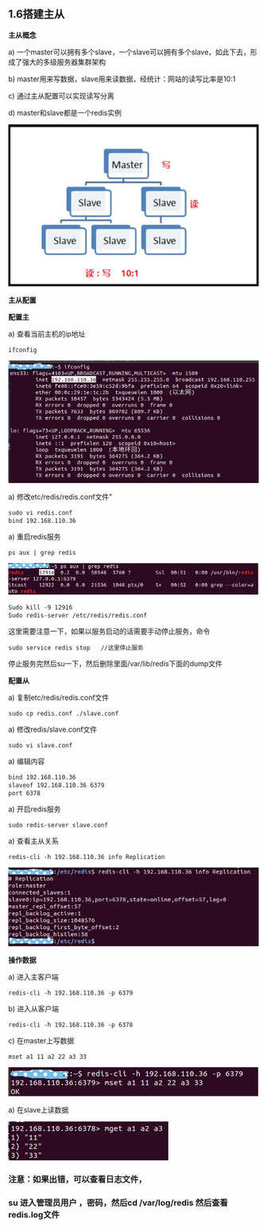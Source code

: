 ## **1.6搭建主从**

**主从概念**

a) 一个master可以拥有多个slave，一个slave可以拥有多个slave，如此下去，形成了强⼤的多级服务器集群架构

b) master用来写数据，slave用来读数据，经统计：网站的读写比率是10:1

c) 通过主从配置可以实现读写分离

d) master和slave都是一个redis实例

![](img/1.png)

**主从配置**

**配置主**

a) 查看当前主机的ip地址

```
ifconfig
```

![](img/2.png)

a) 修改etc/redis/redis.conf文件"

```
sudo vi redis.conf
bind 192.168.110.36
```

a) 重启redis服务

```
ps aux | grep redis
```

![](img/3.png)

```
Sudo kill -9 12916
Sudo redis-server /etc/redis/redis.conf
```

这里需要注意一下，如果以服务启动的话需要手动停止服务，命令

```
sudo service redis stop   //这里停止服务
```

停止服务完然后su一下，然后删除里面/var/lib/redis下面的dump文件

**配置从**

a) 复制etc/redis/redis.conf文件

```
sudo cp redis.conf ./slave.conf
```

a) 修改redis/slave.conf文件

```
sudo vi slave.conf
```

a) 编辑内容

```
bind 192.168.110.36
slaveof 192.168.110.36 6379
port 6378
```

a) 开启redis服务

```
sudo redis-server slave.conf
```

a) 查看主从关系

```
redis-cli -h 192.168.110.36 info Replication
```

![](img/4.png)

**操作数据**

a) 进入主客户端

```
redis-cli -h 192.168.110.36 -p 6379
```

b) 进入从客户端

```
redis-cli -h 192.168.110.36 -p 6378
```

c) 在master上写数据

```
mset a1 11 a2 22 a3 33
```

![](img/5.png)

a) 在slave上读数据

![](img/6.png)

### 注意：如果出错，可以查看日志文件，

### su 进入管理员用户 ，密码，然后cd  /var/log/redis   然后查看redis.log文件